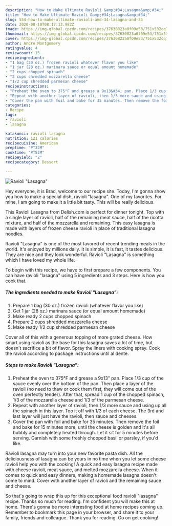 ```yaml
---
description: "How to Make Ultimate Ravioli &amp;#34;Lasagna&amp;#34;"
title: "How to Make Ultimate Ravioli &amp;#34;Lasagna&amp;#34;"
slug: 554-how-to-make-ultimate-ravioli-and-34-lasagna-and-34
date: 2020-08-10T08:17:13.982Z
image: https://img-global.cpcdn.com/recipes/37630823a0f09e53/751x532cq70/ravioli-lasagna-recipe-main-photo.jpg
thumbnail: https://img-global.cpcdn.com/recipes/37630823a0f09e53/751x532cq70/ravioli-lasagna-recipe-main-photo.jpg
cover: https://img-global.cpcdn.com/recipes/37630823a0f09e53/751x532cq70/ravioli-lasagna-recipe-main-photo.jpg
author: Andre Montgomery
ratingvalue: 4
reviewcount: 15
recipeingredient:
- "1 bag (30 oz.) frozen ravioli whatever flavor you like"
- "1 jar (28 oz.) marinara sauce or equal amount homemade"
- "2 cups chopped spinach"
- "2 cups shredded mozzarella cheese"
- "1/2 cup shredded parmesan cheese"
recipeinstructions:
- "Preheat the oven to 375°F and grease a 9x13&#34; pan. Place 1/3 cup of the sauce evenly over the bottom of the pan. Then place a layer of the ravioli (no need to thaw or cook them first, they will come out of the oven perfectly tender). After that, spread 1 cup of the chopped spinach, 1/3 of the mozzarella cheese and 1/3 of the parmesan cheese."
- "Repeat with another layer of ravioli, then 1/3 more sauce and using up all the spinach in this layer. Too it off with 1/3 of each cheese. The 3rd and last layer will just have the ravioli, then sauce and cheeses."
- "Cover the pan with foil and bake for 35 minutes. Then remove the foil and bake for 15 minutes more, until the cheese is golden and it&#39;s all bubbly and completely heated through. Let it sit for 5 minutes before serving. Garnish with some freshly chopped basil or parsley, if you&#39;d like."
categories:
- Recipe
tags:
- ravioli
- lasagna

katakunci: ravioli lasagna 
nutrition: 121 calories
recipecuisine: American
preptime: "PT32M"
cooktime: "PT52M"
recipeyield: "2"
recipecategory: Dessert

---
```



![Ravioli &#34;Lasagna&#34;](https://img-global.cpcdn.com/recipes/37630823a0f09e53/751x532cq70/ravioli-lasagna-recipe-main-photo.jpg)

Hey everyone, it is Brad, welcome to our recipe site. Today, I'm gonna show you how to make a special dish, ravioli &#34;lasagna&#34;. One of my favorites. For mine, I am going to make it a little bit tasty. This will be really delicious.

This Ravioli Lasagna from Delish.com is perfect for dinner tonight. Top with a single layer of ravioli, half of the remaining meat sauce, half of the ricotta mixture, and half of the mozzarella and remaining. This easy lasagna is made with layers of frozen cheese ravioli in place of traditional lasagna noodles.

Ravioli &#34;Lasagna&#34; is one of the most favored of recent trending meals in the world. It's enjoyed by millions daily. It is simple, it is fast, it tastes delicious. They are nice and they look wonderful. Ravioli &#34;Lasagna&#34; is something which I have loved my whole life.


To begin with this recipe, we have to first prepare a few components. You can have ravioli &#34;lasagna&#34; using 5 ingredients and 3 steps. Here is how you cook that.

<!--inarticleads1-->

##### The ingredients needed to make Ravioli &#34;Lasagna&#34;:

1. Prepare 1 bag (30 oz.) frozen ravioli (whatever flavor you like)
1. Get 1 jar (28 oz.) marinara sauce (or equal amount homemade)
1. Make ready 2 cups chopped spinach
1. Prepare 2 cups shredded mozzarella cheese
1. Make ready 1/2 cup shredded parmesan cheese


Cover all of this with a generous topping of more grated cheese. How smart.using ravioli as the base for this lasagna saves a lot of time, but doesn&#39;t sacrifice a bit of flavor. Spray the liners with cooking spray. Cook the ravioli according to package instructions until al dente. 

<!--inarticleads2-->

##### Steps to make Ravioli &#34;Lasagna&#34;:

1. Preheat the oven to 375°F and grease a 9x13&#34; pan. Place 1/3 cup of the sauce evenly over the bottom of the pan. Then place a layer of the ravioli (no need to thaw or cook them first, they will come out of the oven perfectly tender). After that, spread 1 cup of the chopped spinach, 1/3 of the mozzarella cheese and 1/3 of the parmesan cheese.
1. Repeat with another layer of ravioli, then 1/3 more sauce and using up all the spinach in this layer. Too it off with 1/3 of each cheese. The 3rd and last layer will just have the ravioli, then sauce and cheeses.
1. Cover the pan with foil and bake for 35 minutes. Then remove the foil and bake for 15 minutes more, until the cheese is golden and it&#39;s all bubbly and completely heated through. Let it sit for 5 minutes before serving. Garnish with some freshly chopped basil or parsley, if you&#39;d like.


Ravioli lasagna may turn into your new favorite pasta dish. All the deliciousness of lasagna can be yours in no time when you let some cheese ravioli help you with the cooking! A quick and easy lasagna recipe made with cheese ravioli, meat sauce, and melted mozzarella cheese. When it comes to quick and easy dinners, making a homemade lasagna doesn&#39;t come to mind. Cover with another layer of ravioli and the remaining sauce and cheese. 

So that's going to wrap this up for this exceptional food ravioli &#34;lasagna&#34; recipe. Thanks so much for reading. I'm confident you will make this at home. There's gonna be more interesting food at home recipes coming up. Remember to bookmark this page in your browser, and share it to your family, friends and colleague. Thank you for reading. Go on get cooking!

